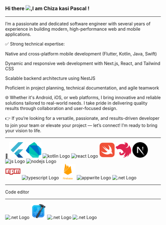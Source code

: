 ### Hi there <img src="https://raw.githubusercontent.com/MartinHeinz/MartinHeinz/master/wave.gif" width="30px">,I am Chiza kasi Pascal !

<hr></hr>
I’m a passionate and dedicated software engineer with several years of experience in building modern, high-performance web and mobile applications.

✅ Strong technical expertise:

Native and cross-platform mobile development (Flutter, Kotlin, Java, Swift)

Dynamic and responsive web development with Next.js, React, and Tailwind CSS

Scalable backend architecture using NestJS

Proficient in project planning, technical documentation, and agile teamwork

🌐 Whether it's Android, iOS, or web platforms, I bring innovative and reliable solutions tailored to real-world needs. I take pride in delivering quality results through collaboration and user-focused design.

👉 If you’re looking for a versatile, passionate, and results-driven developer to join your team or elevate your project — let’s connect! I’m ready to bring your vision to life.
<hr></hr>

🧰 
<img src="https://github.com/devicons/devicon/blob/master/icons/flutter/flutter-original.svg" alt="php Logo" with="50" height="50"/>
<img src="https://github.com/devicons/devicon/blob/master/icons/dart/dart-original.svg" alt="dart Logo" with="50" height="50"/>
<img src="https://cdn.jsdelivr.net/gh/devicons/devicon/icons/kotlin/kotlin-original.svg" alt="kotlin Logo" with="50" height="50"/>
<img src="https://cdn.jsdelivr.net/gh/devicons/devicon/icons/react/react-original.svg" alt="react Logo" with="50" height="50"/> 
<img src="https://github.com/devicons/devicon/blob/master/icons/swift/swift-original.svg" alt="react Logo" with="50" height="50"/> 
<img src="https://github.com/devicons/devicon/blob/master/icons/nestjs/nestjs-original.svg" alt="nest Logo" with="50" height="50"/>
<img src="https://github.com/devicons/devicon/blob/master/icons/nextjs/nextjs-original.svg" alt="nest Logo" with="50" height="50"/>
<img src="https://cdn.jsdelivr.net/gh/devicons/devicon/icons/javascript/javascript-original.svg" alt="js Logo" with="50" height="50" />
<img src="https://cdn.jsdelivr.net/gh/devicons/devicon/icons/nodejs/nodejs-original.svg" alt="nodejs Logo" with="50" height="50" />        
<img src="https://github.com/devicons/devicon/blob/master/icons/npm/npm-original-wordmark.svg" alt="npm Logo" with="50" height="50"/>
<img src="https://cdn.jsdelivr.net/gh/devicons/devicon/icons/typescript/typescript-plain.svg" alt="typescript Logo" with="50" height="50" />
<img src="https://github.com/devicons/devicon/blob/master/icons/firebase/firebase-plain-wordmark.svg" alt="firebase Logo" with="50" height="50"/>
<img src="https://cdn.jsdelivr.net/gh/devicons/devicon/icons/appwrite/appwrite-original.svg" alt="appwrite Logo" with="50" height="50" />
<img src="https://cdn.jsdelivr.net/gh/devicons/devicon/icons/dotnetcore/dotnetcore-original.svg" alt=".net Logo" with="50" height="50" />
 
 ---
 Code editor 
 <hr></hr>
<img src="https://cdn.jsdelivr.net/gh/devicons/devicon/icons/vscode/vscode-original.svg"  alt=".net Logo" with="50" height="50" />
<img src="https://github.com/devicons/devicon/blob/master/icons/xcode/xcode-original.svg" alt=".net Logo" with="50" height="50" />
<img src="https://cdn.jsdelivr.net/gh/devicons/devicon/icons/androidstudio/androidstudio-original.svg"  alt=".net Logo" with="50" height="50" />
<img src="https://cdn.jsdelivr.net/gh/devicons/devicon/icons/visualstudio/visualstudio-plain.svg" alt=".net Logo" with="50" height="50" />


 



